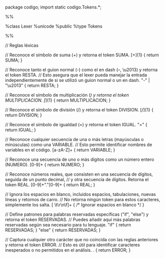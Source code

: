 package codigo;
import static codigo.Tokens.*;

%%

%class Lexer
%unicode
%public
%type Tokens

%%

// Reglas léxicas

// Reconoce el símbolo de suma (+) y retorna el token SUMA.
[+]{1}         { return SUMA; }

// Reconoce tanto el guion normal (-) como el en dash (–, \u2013) y retorna el token RESTA.
// Esto asegura que el lexer pueda manejar la entrada independientemente de si se utilizó un guion normal o un en dash.
"-" | "\u2013" { return RESTA; }

// Reconoce el símbolo de multiplicación (*) y retorna el token MULTIPLICACION.
[*]{1}         { return MULTIPLICACION; }

// Reconoce el símbolo de división (/) y retorna el token DIVISION.
[/]{1}         { return DIVISION; }

// Reconoce el símbolo de igualdad (=) y retorna el token IGUAL.
"="            { return IGUAL; }

// Reconoce cualquier secuencia de una o más letras (mayúsculas o minúsculas) como una VARIABLE.
// Esto permite identificar nombres de variables en el código.
[a-zA-Z]+      { return VARIABLE; }

// Reconoce una secuencia de uno o más dígitos como un número entero (NUMERO).
[0-9]+         { return NUMERO; }

// Reconoce números reales, que consisten en una secuencia de dígitos, seguida de un punto decimal,
// y otra secuencia de dígitos. Retorna el token REAL.
[0-9]+"."[0-9]+ { return REAL; }

// Ignora los espacios en blanco, incluidos espacios, tabulaciones, nuevas líneas y retornos de carro.
// No retorna ningún token para estos caracteres, simplemente los salta.
[ \t\r\n\f]+   { /* Ignorar espacios en blanco */ }

// Define patrones para palabras reservadas específicas ("if", "else") y retorna el token RESERVADAS.
// Puedes añadir aquí más palabras reservadas según sea necesario para tu lenguaje.
"if"           { return RESERVADAS; }
"else"         { return RESERVADAS; }

// Captura cualquier otro carácter que no coincida con las reglas anteriores y retorna el token ERROR.
// Esto es útil para identificar caracteres inesperados o no permitidos en el análisis.
.              { return ERROR; }
